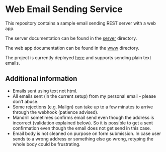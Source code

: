 # Web Email Sending Service

This repository contains a sample email sending REST server with a web app.

The server documentation can be found in the [server](https://github.com/haren/email/tree/master/server) directory.

The web app documentation can be found in the [www](https://github.com/haren/email/blob/master/www) directory.

The project is currently deployed [here](http://ec2-52-31-146-15.eu-west-1.compute.amazonaws.com/) and supports sending plain text emails.

## Additional information

- Emails sent using text not html.
- All emails sent (in the current setup) from my personal email - please don’t abuse.
- Some rejections (e.g. Malign) can take up to a few minutes to arrive through the webhook (patience advised).
- Mandrill sometimes confirms email send even though the address is incorrect (validation explained below). So it is possible to get a sent confirmation even though the email does not get send in this case.
- Email body is not cleaned on purpose on form submission. In case user sends to a wrong address or something else go wrong, retyping the whole body could be frustrating.